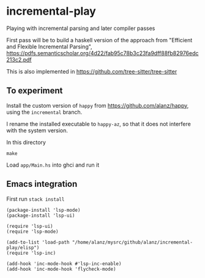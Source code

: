 # incremental-play

Playing with incremental parsing and later compiler passes

First pass will be to build a haskell version of the approach from "Efficient
and Flexible Incremental Parsing",
https://pdfs.semanticscholar.org/4d22/fab95c78b3c23fa9dff88fb82976edc213c2.pdf

This is also implemented in https://github.com/tree-sitter/tree-sitter

## To experiment

Install the custom version of `happy` from https://github.com/alanz/happy, using
the `incremental` branch.

I rename the installed executable to `happy-az`, so that it does not
interfere with the system version.

In this directory

    make

Load `app/Main.hs` into ghci and run it

## Emacs integration

First run `stack install`

```elisp
(package-install 'lsp-mode)
(package-install 'lsp-ui)

(require 'lsp-ui)
(require 'lsp-mode)

(add-to-list 'load-path "/home/alanz/mysrc/github/alanz/incremental-play/elisp")
(require 'lsp-inc)

(add-hook 'inc-mode-hook #'lsp-inc-enable)
(add-hook 'inc-mode-hook 'flycheck-mode)
```
